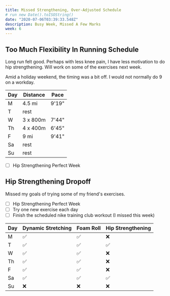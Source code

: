 ```yaml
---
title: Missed Strengthening, Over-Adjusted Schedule
# run new Date().toISOString()
date: "2020-07-06T03:39:33.548Z"
description: Busy Week, Missed A Few Marks
week: 6
---
```


## Too Much Flexibility In Running Schedule

Long run felt good. Perhaps with less knee pain, I have less motivation to do hip strengthening. Will work on some of the exercises next week.

Amid a holiday weekend, the timing was a bit off. I would not normally do 9 on a workday.

| Day | Distance | Pace  |
| --- | -------- | ----- |
| M   | 4.5 mi   | 9'19" |
| T   | rest     |       |
| W   | 3 x 800m | 7'44" |
| Th  | 4 x 400m | 6'45" |
| F   | 9 mi     | 9'41" |
| Sa  | rest     |       |
| Su  | rest     |       |

- [ ] Hip Strengthening Perfect Week

## Hip Strengthening Dropoff

Missed my goals of trying some of my friend's exercises.

- [ ] Hip Strengthening Perfect Week
- [ ] Try one new exercise each day
- [ ] Finish the scheduled nike training club workout (I missed this week)

| Day | Dynamic Stretching | Foam Roll | Hip Strengthening |
| --- | ------------------ | --------- | ----------------- |
| M   | ✅                 | ✅        | ❌                |
| T   | ✅                 | ✅        | ✅                |
| W   | ✅                 | ✅        | ❌                |
| Th  | ✅                 | ✅        | ❌                |
| F   | ✅                 | ✅        | ❌                |
| Sa  | ✅                 | ✅        | ✅                |
| Su  | ❌                 | ❌        | ❌                |
